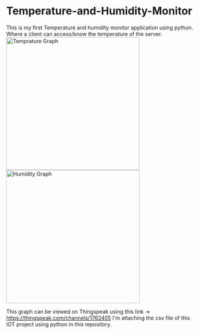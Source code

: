 # Temperature-and-Humidity-Monitor
 This is my first Temperature and humidity monitor application using python. Where a client can access/know the temperature of the server.
<img width="355" alt="Temprature Graph" src="https://user-images.githubusercontent.com/81558819/172851879-1b04178e-b9c4-4bea-906b-89ce5bf46f4b.PNG">
<img width="356" alt="Humidity Graph" src="https://user-images.githubusercontent.com/81558819/172851870-9dc6fd15-a920-49a1-b078-3d14786314a6.PNG">



This graph can be viewed on Thingspeak using this link -> https://thingspeak.com/channels/1762405
I'm attaching the csv file of this IOT project using python in this repository.
